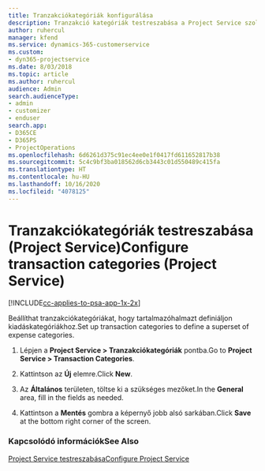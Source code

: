 ```yaml
---
title: Tranzakciókategóriák konfigurálása
description: Tranzakció kategóriák testreszabása a Project Service szolgáltatásban
author: ruhercul
manager: kfend
ms.service: dynamics-365-customerservice
ms.custom:
- dyn365-projectservice
ms.date: 8/03/2018
ms.topic: article
ms.author: ruhercul
audience: Admin
search.audienceType:
- admin
- customizer
- enduser
search.app:
- D365CE
- D365PS
- ProjectOperations
ms.openlocfilehash: 6d6261d375c91ec4ee0e1f0417fd611652817b38
ms.sourcegitcommit: 5c4c9bf3ba018562d6cb3443c01d550489c415fa
ms.translationtype: HT
ms.contentlocale: hu-HU
ms.lasthandoff: 10/16/2020
ms.locfileid: "4078125"
---
```

# <a name="configure-transaction-categories-project-service"></a><span data-ttu-id="df879-103">Tranzakciókategóriák testreszabása (Project Service)</span><span class="sxs-lookup"><span data-stu-id="df879-103">Configure transaction categories (Project Service)</span></span>

[!INCLUDE[cc-applies-to-psa-app-1x-2x](../includes/cc-applies-to-psa-app-1x-2x.md)]

<span data-ttu-id="df879-104">Beállíthat tranzakciókategóriákat, hogy tartalmazóhalmazt definiáljon kiadáskategóriákhoz.</span><span class="sxs-lookup"><span data-stu-id="df879-104">Set up transaction categories to define a superset of expense categories.</span></span>  
  
1.  <span data-ttu-id="df879-105">Lépjen a **Project Service > Tranzakciókategóriák** pontba.</span><span class="sxs-lookup"><span data-stu-id="df879-105">Go to **Project Service > Transaction Categories**.</span></span>  
  
2.  <span data-ttu-id="df879-106">Kattintson az **Új** elemre.</span><span class="sxs-lookup"><span data-stu-id="df879-106">Click **New**.</span></span>  
  
3.  <span data-ttu-id="df879-107">Az **Általános** területen, töltse ki a szükséges mezőket.</span><span class="sxs-lookup"><span data-stu-id="df879-107">In the **General** area, fill in the fields as needed.</span></span>  
  
4.  <span data-ttu-id="df879-108">Kattintson a **Mentés** gombra a képernyő jobb alsó sarkában.</span><span class="sxs-lookup"><span data-stu-id="df879-108">Click **Save** at the bottom right corner of the screen.</span></span>  
  
### <a name="see-also"></a><span data-ttu-id="df879-109">Kapcsolódó információk</span><span class="sxs-lookup"><span data-stu-id="df879-109">See Also</span></span>  
 [<span data-ttu-id="df879-110">Project Service testreszabása</span><span class="sxs-lookup"><span data-stu-id="df879-110">Configure Project Service</span></span>](../psa/configure.md)
